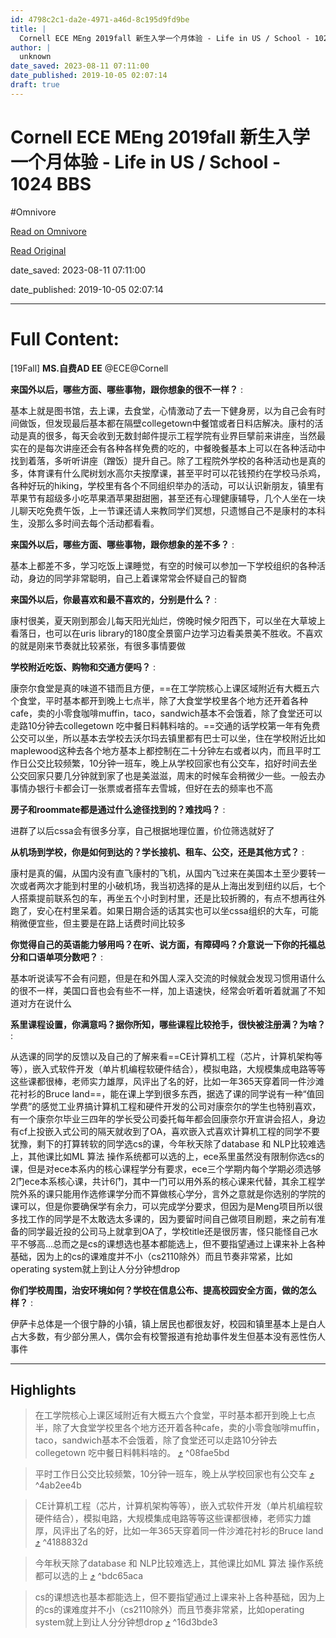 ```yaml
---
id: 4798c2c1-da2e-4971-a46d-8c195d9fd9be
title: |
  Cornell ECE MEng 2019fall 新生入学一个月体验 - Life in US / School - 1024 BBS
author: |
  unknown
date_saved: 2023-08-11 07:11:00
date_published: 2019-10-05 02:07:14
draft: true
---
```


# Cornell ECE MEng 2019fall 新生入学一个月体验 - Life in US / School - 1024 BBS
#Omnivore

[Read on Omnivore](https://omnivore.app/me/cornell-ece-m-eng-2019-fall-life-in-us-school-1024-bbs-189e44ae2c9)

[Read Original](https://1o24bbs.com/t/topic/14716)

date_saved: 2023-08-11 07:11:00

date_published: 2019-10-05 02:07:14

--- 

# Full Content: 

\[19Fall\] **MS.自费AD EE** @ECE@Cornell

**来国外以后，哪些方面、哪些事物，跟你想象的很不一样？** :

基本上就是图书馆，去上课，去食堂，心情激动了去一下健身房，以为自己会有时间做饭，但发现最后基本都在隔壁collegetown中餐馆或者日料店解决。康村的活动是真的很多，每天会收到无数封邮件提示工程学院有业界巨擘前来讲座，当然最实在的是每次讲座还会有各种各样免费的吃的，中餐晚餐基本上可以在各种活动中找到着落，多听听讲座（蹭饭）提升自己。除了工程院外学校的各种活动也是真的多，体育课有什么爬树划水高尔夫按摩课，甚至平时可以花钱预约在学校马杀鸡，各种好玩的hiking，学校里有各个不同组织举办的活动，可以认识新朋友，镇里有苹果节有超级多小吃苹果酒苹果甜甜圈，甚至还有心理健康辅导，几个人坐在一块儿聊天吃免费午饭，上一节课还请人来教同学们冥想，只遗憾自己不是康村的本科生，没那么多时间去每个活动都看看。

**来国外以后，哪些方面、哪些事物，跟你想象的差不多？** :

基本上都差不多，学习吃饭上课睡觉，有空的时候可以参加一下学校组织的各种活动，身边的同学非常聪明，自己上着课常常会怀疑自己的智商

**来国外以后，你最喜欢和最不喜欢的，分别是什么？** :

康村很美，夏天刚到那会儿每天阳光灿烂，傍晚时候夕阳西下，可以坐在大草坡上看落日，也可以在uris library的180度全景窗户边学习边看美景美不胜收。不喜欢的就是刚来节奏就比较紧张，有很多事情要做

**学校附近吃饭、购物和交通方便吗？** :

康奈尔食堂是真的味道不错而且方便，==在工学院核心上课区域附近有大概五六个食堂，平时基本都开到晚上七点半，除了大食堂学校里各个地方还开着各种cafe，卖的小零食咖啡muffin，taco，sandwich基本不会饿着，除了食堂还可以走路10分钟去collegetown 吃中餐日料韩料啥的。==交通的话学校第一年有免费公交可以坐，所以基本去学校去沃尔玛去镇里都有巴士可以坐，住在学校附近比如maplewood这种去各个地方基本上都控制在二十分钟左右或者以内，而且平时工作日公交比较频繁，10分钟一班车，晚上从学校回家也有公交车，掐好时间去坐公交回家只要几分钟就到家了也是美滋滋，周末的时候车会稍微少一些。一般去办事情办银行卡都会订一张票或者搭车去雪城，但好在去的频率也不高

**房子和roommate都是通过什么途径找到的？难找吗？** :

进群了以后cssa会有很多分享，自己根据地理位置，价位筛选就好了

**从机场到学校，你是如何到达的？学长接机、租车、公交，还是其他方式？** :

康村是真的偏，从国内没有直飞康村的飞机，从国内飞过来在美国本土至少要转一次或者两次才能到村里的小破机场，我当初选择的是从上海出发到纽约以后，七个人搭乘提前联系包的车，再坐五个小时到村里，还是比较折腾的，有点不想再往外跑了，安心在村里呆着。如果日期合适的话其实也可以坐cssa组织的大车，可能稍微便宜些，但主要是在路上话费时间比较多

**你觉得自己的英语能力够用吗？在听、说方面，有障碍吗？介意说一下你的托福总分和口语单项分数吧？** :

基本听说读写不会有问题，但是在和外国人深入交流的时候就会发现习惯用语什么的很不一样，美国口音也会有些不一样，加上语速快，经常会听着听着就漏了不知道对方在说什么

**系里课程设置，你满意吗？据你所知，哪些课程比较抢手，很快被注册满？为啥？** :

从选课的同学的反馈以及自己的了解来看==CE计算机工程（芯片，计算机架构等等），嵌入式软件开发（单片机编程软硬件结合），模拟电路，大规模集成电路等等这些课都很棒，老师实力雄厚，风评出了名的好，比如一年365天穿着同一件沙滩花衬衫的Bruce land==，能在课上学到很多东西，据选了课的同学说有一种“值回学费”的感觉工业界搞计算机工程和硬件开发的公司对康奈尔的学生也特别喜欢，有一个康奈尔毕业三四年的学长受公司委托每年都会回康奈尔开宣讲会招人，身边有cf上投嵌入式公司的隔天就收到了OA，喜欢嵌入式喜欢计算机工程的同学不要犹豫，剩下的打算转软的同学选cs的课，今年秋天除了database 和 NLP比较难选上，其他课比如ML 算法 操作系统都可以选的上，ece系里虽然没有限制你选cs的课，但是对ece本系内的核心课程学分有要求，ece三个学期内每个学期必须选够2门ece本系核心课，共计6门，其中一门可以用外系的核心课来代替，其余工程学院外系的课只能用作选修课学分而不算做核心学分，言外之意就是你选别的学院的课可以，但是你要确保学有余力，可以完成学分要求，但因为是Meng项目所以很多找工作的同学是不太敢选太多课的，因为要留时间自己做项目刷题，来之前有准备的同学最近投的公司马上就拿到OA了，学校title还是很厉害，怪只能怪自己水平不够高…总而之是cs的课想选也基本都能选上，但不要指望通过上课来补上各种基础，因为上的cs的课难度并不小（cs2110除外）而且节奏非常紧，比如operating system就上到让人分分钟想drop

**你们学校周围，治安环境如何？学校在信息公布、提高校园安全方面，做的怎么样？** :

伊萨卡总体是一个很宁静的小镇，镇上居民也都很友好，校园和镇里基本上是白人占大多数，有少部分黑人，偶尔会有校警报道有抢劫事件发生但基本没有恶性伤人事件

---

## Highlights

> 在工学院核心上课区域附近有大概五六个食堂，平时基本都开到晚上七点半，除了大食堂学校里各个地方还开着各种cafe，卖的小零食咖啡muffin，taco，sandwich基本不会饿着，除了食堂还可以走路10分钟去collegetown 吃中餐日料韩料啥的。 [⤴️](https://omnivore.app/me/cornell-ece-m-eng-2019-fall-life-in-us-school-1024-bbs-189e44ae2c9#08fae5bd-8a07-4115-9146-a98a1cf8399c)  ^08fae5bd

> 平时工作日公交比较频繁，10分钟一班车，晚上从学校回家也有公交车 [⤴️](https://omnivore.app/me/cornell-ece-m-eng-2019-fall-life-in-us-school-1024-bbs-189e44ae2c9#4ab2ee4b-e5b5-4a4f-8a96-df6657bf3a2e)  ^4ab2ee4b

> CE计算机工程（芯片，计算机架构等等），嵌入式软件开发（单片机编程软硬件结合），模拟电路，大规模集成电路等等这些课都很棒，老师实力雄厚，风评出了名的好，比如一年365天穿着同一件沙滩花衬衫的Bruce land [⤴️](https://omnivore.app/me/cornell-ece-m-eng-2019-fall-life-in-us-school-1024-bbs-189e44ae2c9#4188832d-bbbd-4706-9e69-9060ab0a38e6)  ^4188832d

> 今年秋天除了database 和 NLP比较难选上，其他课比如ML 算法 操作系统都可以选的上 [⤴️](https://omnivore.app/me/cornell-ece-m-eng-2019-fall-life-in-us-school-1024-bbs-189e44ae2c9#bdc65aca-9f30-4780-9e76-756631fb9429)  ^bdc65aca

> cs的课想选也基本都能选上，但不要指望通过上课来补上各种基础，因为上的cs的课难度并不小（cs2110除外）而且节奏非常紧，比如operating system就上到让人分分钟想drop [⤴️](https://omnivore.app/me/cornell-ece-m-eng-2019-fall-life-in-us-school-1024-bbs-189e44ae2c9#16d3bde3-8869-49bb-852c-95c0d68656b9)  ^16d3bde3

